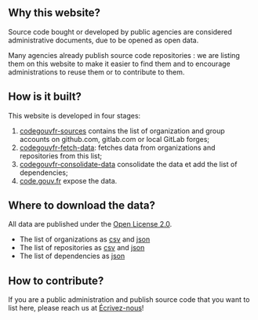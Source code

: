 ## Why this website?

Source code bought or developed by public agencies are considered
administrative documents, due to be opened as open data.

Many agencies already publish source code repositories : we are
listing them on this website to make it easier to find them and to
encourage administrations to reuse them or to contribute to them.

## How is it built?

This website is developed in four stages:

1. [codegouvfr-sources](https://git.sr.ht/~etalab/codegouvfr-sources) contains the list of organization and group accounts on github.com, gitlab.com or local GitLab forges;
2. [codegouvfr-fetch-data](https://git.sr.ht/~etalab/codegouvfr-fetch-data): fetches data from organizations and repositories from this list;
3. [codegouvfr-consolidate-data](https://git.sr.ht/~etalab/codegouvfr-consolidate-data) consolidate the data et add the list of dependencies;
4. [code.gouv.fr](https://git.sr.ht/~etalab/code.gouv.fr) expose the data.

## Where to download the data?

All data are published under the [Open License 2.0](https://spdx.org/licenses/etalab-2.0.html).

- The list of organizations as [csv](/data/organizations/csv/all.csv) and [json](/data/organizations/json/all.json)
- The list of repositories as [csv](/data/repositories/csv/all.csv) and [json](/data/repositories/json/all.json)
- The list of dependencies as [json](/data/deps.json)

## How to contribute?

If you are a public administration and publish source code that you
want to list here, please reach us at
[Écrivez-nous](mailto:logiciels-libres@data.gouv.fr)!
